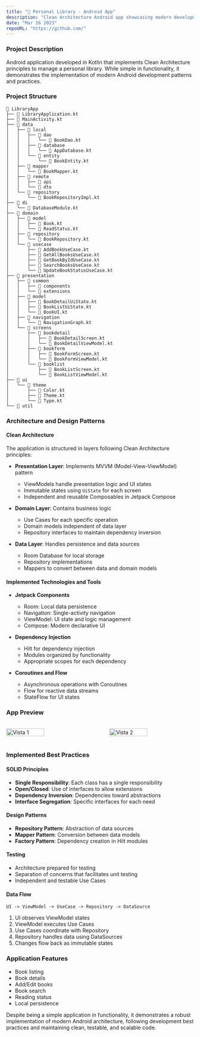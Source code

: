```yaml
---
title: "📖 Personal Library - Android App"
description: "Clean Architecture Android app showcasing modern development practices with Kotlin"
date: "Mar 26 2023"
repoURL: "https://github.com/"
---
```


### Project Description

Android application developed in Kotlin that implements Clean Architecture principles to manage a personal library. While simple in functionality, it demonstrates the implementation of modern Android development patterns and practices.

### Project Structure
```
📁 LibraryApp
├── 📄 LibraryApplication.kt
├── 📄 MainActivity.kt
├── 📁 data
│   ├── 📁 local
│   │   ├── 📁 dao
│   │   │   └── 📄 BookDao.kt
│   │   ├── 📁 database
│   │   │   └── 📄 AppDatabase.kt
│   │   └── 📁 entity
│   │       └── 📄 BookEntity.kt
│   ├── 📁 mapper
│   │   └── 📄 BookMapper.kt
│   ├── 📁 remote
│   │   ├── 📁 api
│   │   └── 📁 dto
│   └── 📁 repository
│       └── 📄 BookRepositoryImpl.kt
├── 📁 di
│   └── 📄 DatabaseModule.kt
├── 📁 domain
│   ├── 📁 model
│   │   ├── 📄 Book.kt
│   │   └── 📄 ReadStatus.kt
│   ├── 📁 repository
│   │   └── 📄 BookRepository.kt
│   └── 📁 usecase
│       ├── 📄 AddBookUseCase.kt
│       ├── 📄 GetAllBooksUseCase.kt
│       ├── 📄 GetBookByIdUseCase.kt
│       ├── 📄 SearchBooksUseCase.kt
│       └── 📄 UpdateBookStatusUseCase.kt
├── 📁 presentation
│   ├── 📁 common
│   │   ├── 📁 components
│   │   └── 📁 extensions
│   ├── 📁 model
│   │   ├── 📄 BookDetailUiState.kt
│   │   ├── 📄 BookListUiState.kt
│   │   └── 📄 BookUI.kt
│   ├── 📁 navigation
│   │   └── 📄 NavigationGraph.kt
│   └── 📁 screens
│       ├── 📁 bookdetail
│       │   ├── 📄 BookDetailScreen.kt
│       │   └── 📄 BookDetailViewModel.kt
│       ├── 📁 bookform
│       │   ├── 📄 BookFormScreen.kt
│       │   └── 📄 BookFormViewModel.kt
│       └── 📁 booklist
│           ├── 📄 BookListScreen.kt
│           └── 📄 BookListViewModel.kt
├── 📁 ui
│   └── 📁 theme
│       ├── 📄 Color.kt
│       ├── 📄 Theme.kt
│       └── 📄 Type.kt
└── 📁 util
```


### Architecture and Design Patterns

#### Clean Architecture
The application is structured in layers following Clean Architecture principles:

- **Presentation Layer**: Implements MVVM (Model-View-ViewModel) pattern
  - ViewModels handle presentation logic and UI states
  - Immutable states using `UiState` for each screen
  - Independent and reusable Composables in Jetpack Compose

- **Domain Layer**: Contains business logic
  - Use Cases for each specific operation
  - Domain models independent of data layer
  - Repository interfaces to maintain dependency inversion

- **Data Layer**: Handles persistence and data sources
  - Room Database for local storage
  - Repository implementations
  - Mappers to convert between data and domain models

#### Implemented Technologies and Tools

- **Jetpack Components**
  - Room: Local data persistence
  - Navigation: Single-activity navigation
  - ViewModel: UI state and logic management
  - Compose: Modern declarative UI

- **Dependency Injection**
  - Hilt for dependency injection
  - Modules organized by functionality
  - Appropriate scopes for each dependency

- **Coroutines and Flow**
  - Asynchronous operations with Coroutines
  - Flow for reactive data streams
  - StateFlow for UI states

### App Preview

<br>
<div style="display: flex; justify-content: space-between;">
  <img src="/libraryapp-1.png" alt="Vista 1" style="width: 45%;">
  <img src="/libraryapp-2.png" alt="Vista 2" style="width: 45%;">
</div>
<br>


### Implemented Best Practices

#### SOLID Principles
- **Single Responsibility**: Each class has a single responsibility
- **Open/Closed**: Use of interfaces to allow extensions
- **Dependency Inversion**: Dependencies toward abstractions
- **Interface Segregation**: Specific interfaces for each need

#### Design Patterns
- **Repository Pattern**: Abstraction of data sources
- **Mapper Pattern**: Conversion between data models
- **Factory Pattern**: Dependency creation in Hilt modules

#### Testing
- Architecture prepared for testing
- Separation of concerns that facilitates unit testing
- Independent and testable Use Cases

#### Data Flow
```
UI -> ViewModel -> UseCase -> Repository -> DataSource
```
1. UI observes ViewModel states
2. ViewModel executes Use Cases
3. Use Cases coordinate with Repository
4. Repository handles data using DataSources
5. Changes flow back as immutable states

### Application Features

- Book listing
- Book details
- Add/Edit books
- Book search
- Reading status
- Local persistence

Despite being a simple application in functionality, it demonstrates a robust implementation of modern Android architecture, following development best practices and maintaining clean, testable, and scalable code.
